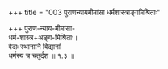 +++
title = "003 पुराणन्यायमीमांसा धर्मशास्त्राङ्गमिश्रिताः"

+++
पुराण-न्याय-मीमांसा-  
धर्म-शास्त्र+अङ्ग-मिश्रिताः।  
वेदाः स्थानानि विद्यानां  
धर्मस्य च चतुर्दश  ॥ १.३ ॥